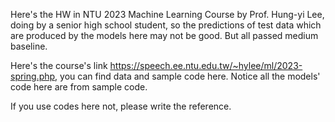 Here's the HW in NTU 2023 Machine Learning Course by Prof. Hung-yi Lee, doing by a senior high school student, so the predictions of test data which are produced by the models here may not be good. But all passed medium baseline.

Here's the course's link https://speech.ee.ntu.edu.tw/~hylee/ml/2023-spring.php, you can find data and sample code here.
Notice all the models' code here are from sample code.

If you use codes here not, please write the reference.
